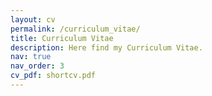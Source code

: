```yaml
---
layout: cv
permalink: /curriculum_vitae/
title: Curriculum Vitae
description: Here find my Curriculum Vitae.
nav: true
nav_order: 3
cv_pdf: shortcv.pdf
---
```


